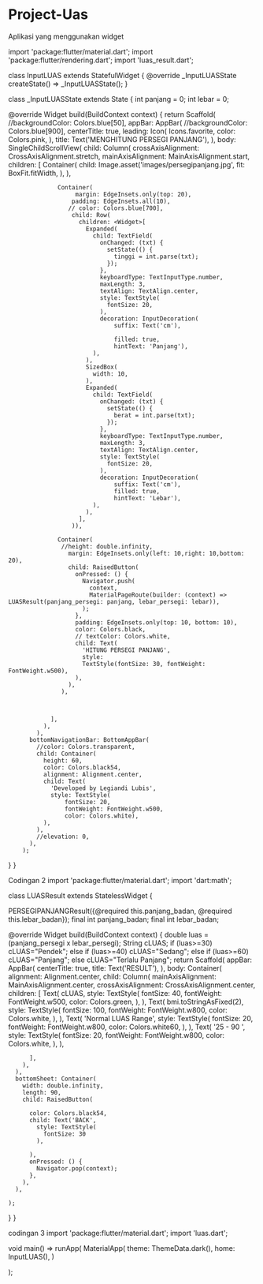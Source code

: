 # Project-Uas
Aplikasi yang menggunakan widget

import 'package:flutter/material.dart';
import 'package:flutter/rendering.dart';
import 'luas_result.dart';

class InputLUAS extends StatefulWidget {
  @override
  _InputLUASState createState() => _InputLUASState();
}

class _InputLUASState extends State<InputLUAS> {
  int panjang = 0;
  int lebar = 0;

  @override
  Widget build(BuildContext context) {
    return
        Scaffold(
            //backgroundColor: Colors.blue[50],
            appBar: AppBar(
              //backgroundColor: Colors.blue[900],
              centerTitle: true,
              leading: Icon(
                Icons.favorite,
                color: Colors.pink,
              ),
              title: Text('MENGHITUNG PERSEGI PANJANG'),
            ),
            body: SingleChildScrollView(
              child: Column(
                crossAxisAlignment: CrossAxisAlignment.stretch,
                mainAxisAlignment: MainAxisAlignment.start,
                children: <Widget>[
                  Container(
                    child:
                    Image.asset('images/persegipanjang.jpg',
                      fit: BoxFit.fitWidth,
                    ),
                  ),

                  Container(
                       margin: EdgeInsets.only(top: 20),
                      padding: EdgeInsets.all(10),
                     // color: Colors.blue[700],
                      child: Row(
                        children: <Widget>[
                          Expanded(
                            child: TextField(
                              onChanged: (txt) {
                                setState(() {
                                  tinggi = int.parse(txt);
                                });
                              },
                              keyboardType: TextInputType.number,
                              maxLength: 3,
                              textAlign: TextAlign.center,
                              style: TextStyle(
                                fontSize: 20,
                              ),
                              decoration: InputDecoration(
                                  suffix: Text('cm'),

                                  filled: true,
                                  hintText: 'Panjang'),
                            ),
                          ),
                          SizedBox(
                            width: 10,
                          ),
                          Expanded(
                            child: TextField(
                              onChanged: (txt) {
                                setState(() {
                                  berat = int.parse(txt);
                                });
                              },
                              keyboardType: TextInputType.number,
                              maxLength: 3,
                              textAlign: TextAlign.center,
                              style: TextStyle(
                                fontSize: 20,
                              ),
                              decoration: InputDecoration(
                                  suffix: Text('cm'),
                                  filled: true,
                                  hintText: 'Lebar'),
                            ),
                          ),
                        ],
                      )),

                  Container(
                   //height: double.infinity,
                     margin: EdgeInsets.only(left: 10,right: 10,bottom: 20),
                     child: RaisedButton(
                       onPressed: () {
                         Navigator.push(
                           context,
                           MaterialPageRoute(builder: (context) => LUASResult(panjang_persegi: panjang, lebar_persegi: lebar)),
                         );
                       },
                       padding: EdgeInsets.only(top: 10, bottom: 10),
                       color: Colors.black,
                       // textColor: Colors.white,
                       child: Text(
                         'HITUNG PERSEGI PANJANG',
                         style:
                         TextStyle(fontSize: 30, fontWeight: FontWeight.w500),
                       ),
                     ),
                   ),



                ],
              ),
            ),
          bottomNavigationBar: BottomAppBar(
            //color: Colors.transparent,
            child: Container(
              height: 60,
              color: Colors.black54,
              alignment: Alignment.center,
              child: Text(
                'Developed by Legiandi Lubis',
                style: TextStyle(
                    fontSize: 20,
                    fontWeight: FontWeight.w500,
                    color: Colors.white),
              ),
            ),
            //elevation: 0,
          ),
        );
  }
}

Codingan 2
import 'package:flutter/material.dart';
import 'dart:math';


class LUASResult extends StatelessWidget {

  PERSEGIPANJANGResult({@required this.panjang_badan, @required this.lebar_badan});
  final int panjang_badan;
  final int lebar_badan;

  @override
  Widget build(BuildContext context) {
    double luas = (panjang_persegi x lebar_persegi);
    String cLUAS;
    if (luas>=30) cLUAS="Pendek";
    else if (luas>=40) cLUAS="Sedang";
    else if (luas>=60) cLUAS="Panjang";
    else cLUAS="Terlalu Panjang";
    return Scaffold(
      appBar: AppBar(
        centerTitle: true,
        title: Text('RESULT'),
      ),
      body: Container(
      alignment: Alignment.center,
        child: Column(
          mainAxisAlignment: MainAxisAlignment.center,
          crossAxisAlignment: CrossAxisAlignment.center,
          children: <Widget>[
            Text(
              cLUAS,
              style: TextStyle(
                fontSize: 40,
                fontWeight: FontWeight.w500,
                color: Colors.green,
              ),
            ),
            Text(
              bmi.toStringAsFixed(2),
              style: TextStyle(
                fontSize: 100,
                fontWeight: FontWeight.w800,
                color: Colors.white,
              ),
            ),
            Text(
              'Normal LUAS Range',
              style: TextStyle(
                fontSize: 20,
                fontWeight: FontWeight.w800,
                color: Colors.white60,
              ),
            ),
            Text(
              '25 -  90 ',
              style: TextStyle(
                fontSize: 20,
                fontWeight: FontWeight.w800,
                color: Colors.white,
              ),
            ),

          ],
        ),
      ),
      bottomSheet: Container(
        width: double.infinity,
        length: 90,
        child: RaisedButton(

          color: Colors.black54,
          child: Text('BACK',
            style: TextStyle(
              fontSize: 30
            ),

          ),
          onPressed: () {
            Navigator.pop(context);
          },
        ),
      ),

    );
  }
}

codingan 3
import 'package:flutter/material.dart';
import 'luas.dart';

void main() => runApp(
  MaterialApp(
    theme: ThemeData.dark(),
    home:  InputLUAS(),
  )

);
